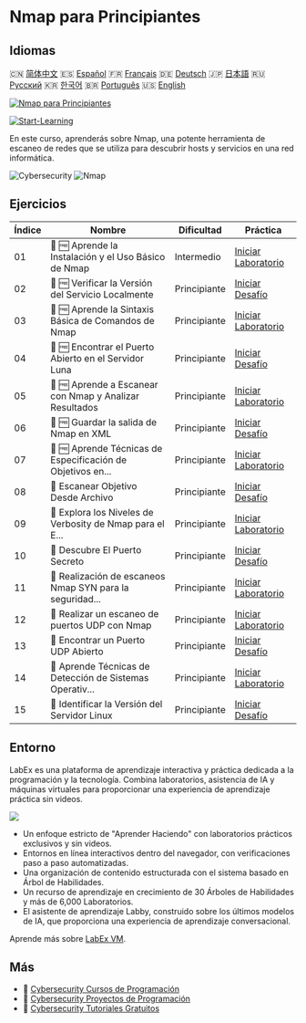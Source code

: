 # Nmap para Principiantes

## Idiomas

🇨🇳 [简体中文](README_zh.md) 🇪🇸 [Español](README_es.md) 🇫🇷 [Français](README_fr.md) 🇩🇪 [Deutsch](README_de.md) 🇯🇵 [日本語](README_ja.md) 🇷🇺 [Русский](README_ru.md) 🇰🇷 [한국어](README_ko.md) 🇧🇷 [Português](README_pt.md) 🇺🇸 [English](README.md) 

[![Nmap para Principiantes](https://cover-creator.labex.io/nmap-for-beginners.png?lang=es)](https://labex.io/es/courses/nmap-for-beginners)

[![Start-Learning](https://img.shields.io/badge/Start-Learning-whitesmoke?style=for-the-badge)](https://labex.io/es/courses/nmap-for-beginners)

En este curso, aprenderás sobre Nmap, una potente herramienta de escaneo de redes que se utiliza para descubrir hosts y servicios en una red informática.

![Cybersecurity](https://img.shields.io/badge/Cybersecurity-whitesmoke?style=for-the-badge&logo=cybersecurity)
![Nmap](https://img.shields.io/badge/Nmap-whitesmoke?style=for-the-badge&logo=nmap)


## Ejercicios

|   Índice | Nombre                                                      | Dificultad   | Práctica                                                                                                                                       |
|----------|-------------------------------------------------------------|--------------|------------------------------------------------------------------------------------------------------------------------------------------------|
|       01 | 📖 🆓 Aprende la Instalación y el Uso Básico de Nmap        | Intermedio   | <a target='_blank' href='https://labex.io/es/tutorials/nmap-learn-nmap-installation-and-basic-usage-415924'>Iniciar Laboratorio</a>            |
|       02 | 🎯 🆓 Verificar la Versión del Servicio Localmente          | Principiante | <a target='_blank' href='https://labex.io/es/tutorials/nmap-verify-service-version-locally-548693'>Iniciar Desafío</a>                         |
|       03 | 📖 🆓 Aprende la Sintaxis Básica de Comandos de Nmap        | Principiante | <a target='_blank' href='https://labex.io/es/tutorials/nmap-learn-nmap-basic-command-syntax-415919'>Iniciar Laboratorio</a>                    |
|       04 | 🎯 🆓 Encontrar el Puerto Abierto en el Servidor Luna       | Principiante | <a target='_blank' href='https://labex.io/es/tutorials/nmap-find-open-port-on-luna-server-548697'>Iniciar Desafío</a>                          |
|       05 | 📖 🆓 Aprende a Escanear con Nmap y Analizar Resultados     | Principiante | <a target='_blank' href='https://labex.io/es/tutorials/nmap-learn-nmap-scanning-and-output-analysis-415926'>Iniciar Laboratorio</a>            |
|       06 | 🎯 🆓 Guardar la salida de Nmap en XML                      | Principiante | <a target='_blank' href='https://labex.io/es/tutorials/nmap-save-nmap-output-to-xml-548705'>Iniciar Desafío</a>                                |
|       07 | 📖 🆓 Aprende Técnicas de Especificación de Objetivos en... | Principiante | <a target='_blank' href='https://labex.io/es/tutorials/nmap-learn-target-specification-techniques-in-nmap-415935'>Iniciar Laboratorio</a>      |
|       08 | 🎯  Escanear Objetivo Desde Archivo                         | Principiante | <a target='_blank' href='https://labex.io/es/tutorials/nmap-scan-target-from-file-548715'>Iniciar Desafío</a>                                  |
|       09 | 📖  Explora los Niveles de Verbosity de Nmap para el E...   | Principiante | <a target='_blank' href='https://labex.io/es/tutorials/nmap-explore-nmap-verbosity-levels-for-network-scanning-415939'>Iniciar Laboratorio</a> |
|       10 | 🎯  Descubre El Puerto Secreto                              | Principiante | <a target='_blank' href='https://labex.io/es/tutorials/nmap-uncover-the-secret-port-548724'>Iniciar Desafío</a>                                |
|       11 | 📖  Realización de escaneos Nmap SYN para la seguridad...   | Principiante | <a target='_blank' href='https://labex.io/es/tutorials/nmap-conduct-nmap-syn-scans-for-network-security-415934'>Iniciar Laboratorio</a>        |
|       12 | 📖  Realizar un escaneo de puertos UDP con Nmap             | Principiante | <a target='_blank' href='https://labex.io/es/tutorials/nmap-perform-udp-port-scanning-with-nmap-415938'>Iniciar Laboratorio</a>                |
|       13 | 🎯  Encontrar un Puerto UDP Abierto                         | Principiante | <a target='_blank' href='https://labex.io/es/tutorials/nmap-find-open-udp-port-548746'>Iniciar Desafío</a>                                     |
|       14 | 📖  Aprende Técnicas de Detección de Sistemas Operativ...   | Principiante | <a target='_blank' href='https://labex.io/es/tutorials/nmap-learn-nmap-os-and-version-detection-techniques-415925'>Iniciar Laboratorio</a>     |
|       15 | 🎯  Identificar la Versión del Servidor Linux               | Principiante | <a target='_blank' href='https://labex.io/es/tutorials/nmap-identify-linux-server-version-548747'>Iniciar Desafío</a>                          |

## Entorno

LabEx es una plataforma de aprendizaje interactiva y práctica dedicada a la programación y la tecnología. Combina laboratorios, asistencia de IA y máquinas virtuales para proporcionar una experiencia de aprendizaje práctica sin videos.

![](https://tutorial-screenshot.getvm.io/images/vm-1725247253.png)

- Un enfoque estricto de "Aprender Haciendo" con laboratorios prácticos exclusivos y sin videos.
- Entornos en línea interactivos dentro del navegador, con verificaciones paso a paso automatizadas.
- Una organización de contenido estructurada con el sistema basado en Árbol de Habilidades.
- Un recurso de aprendizaje en crecimiento de 30 Árboles de Habilidades y más de 6,000 Laboratorios.
- El asistente de aprendizaje Labby, construido sobre los últimos modelos de IA, que proporciona una experiencia de aprendizaje conversacional.

Aprende más sobre [LabEx VM](https://support.labex.io/using-labex/virtual-machine).

## Más

- 🔗 [Cybersecurity Cursos de Programación](https://github.com/labex-labs/awesome-programming-courses)
- 🔗 [Cybersecurity Proyectos de Programación](https://github.com/labex-labs/awesome-programming-projects)
- 🔗 [Cybersecurity Tutoriales Gratuitos](https://github.com/labex-labs/cybersecurity-free-tutorials)

